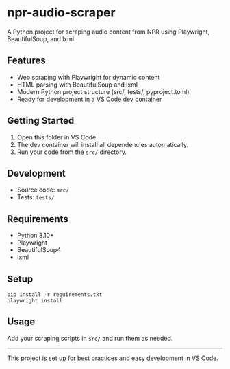 # npr-audio-scraper

A Python project for scraping audio content from NPR using Playwright, BeautifulSoup, and lxml.

## Features
- Web scraping with Playwright for dynamic content
- HTML parsing with BeautifulSoup and lxml
- Modern Python project structure (src/, tests/, pyproject.toml)
- Ready for development in a VS Code dev container

## Getting Started
1. Open this folder in VS Code.
2. The dev container will install all dependencies automatically.
3. Run your code from the `src/` directory.

## Development
- Source code: `src/`
- Tests: `tests/`

## Requirements
- Python 3.10+
- Playwright
- BeautifulSoup4
- lxml

## Setup
```
pip install -r requirements.txt
playwright install
```

## Usage
Add your scraping scripts in `src/` and run them as needed.

---

This project is set up for best practices and easy development in VS Code.
